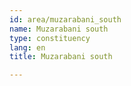 ```yaml
---
id: area/muzarabani_south
name: Muzarabani south
type: constituency
lang: en
title: Muzarabani south

---
```

